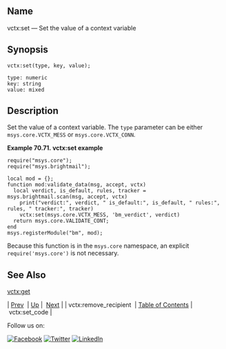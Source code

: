 <a name="lua.ref.vctx_set"></a>
## Name

vctx:set — Set the value of a context variable

<a name="idp19301568"></a>
## Synopsis

`vctx:set(type, key, value);`

```
type: numeric
key: string
value: mixed
```
<a name="idp19304576"></a>
## Description

Set the value of a context variable. The `type` parameter can be either `msys.core.VCTX_MESS` or `msys.core.VCTX_CONN`.

<a name="lua.ref.vctx_set.example"></a>

**Example 70.71. vctx:set example**

```
require("msys.core");
require("msys.brightmail");

local mod = {};
function mod:validate_data(msg, accept, vctx)
  local verdict, is_default, rules, tracker = msys.brightmail.scan(msg, accept, vctx)
    print("verdict:", verdict, " is_default:", is_default, " rules:", rules, " tracker:", tracker)
    vctx:set(msys.core.VCTX_MESS, 'bm_verdict', verdict)
  return msys.core.VALIDATE_CONT;
end
msys.registerModule("bm", mod);
```

Because this function is in the `msys.core` namespace, an explicit `require('msys.core')` is not necessary.

<a name="idp19312112"></a>
## See Also

[vctx:get](lua.ref.vctx_get.php "vctx:get")

| [Prev](lua.ref.vctx_remove_recipient.php)  | [Up](lua.function.details.php) |  [Next](lua.ref.vctx_set_code.php) |
| vctx:remove_recipient  | [Table of Contents](index.php) |  vctx:set_code |

Follow us on:

[![Facebook](https://support.messagesystems.com/images/icon-facebook.png)](http://www.facebook.com/messagesystems) [![Twitter](https://support.messagesystems.com/images/icon-twitter.png)](http://twitter.com/#!/MessageSystems) [![LinkedIn](https://support.messagesystems.com/images/icon-linkedin.png)](http://www.linkedin.com/company/message-systems)